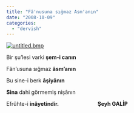 ```yaml
---
title: "Fâ'nusuna sığmaz Asm'anın"
date: "2008-10-09"
categories: 
  - "dervish"
---
```


[![untitled.bmp](/uploads/2008/10/untitled.bmp)](/uploads/2008/10/untitled.bmp "untitled.bmp")

Bir şu’lesi varki **şem-i canın**

Fân’usuna sığmaz **âsm’anın**

Bu sine-i berk **âşiyânın**

**Sina** dahi görmemiş nişânın

Efrûhte-i **inâyetindir.                               Şeyh GALİP**
